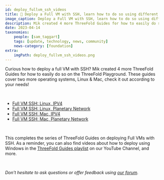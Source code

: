 ```yaml
---
id: deploy_fullvm_ssh_videos
title: 🎥 Deploy a Full VM with SSH, learn how to do so using different OSs
image_caption: Deploy a Full VM with SSH, learn how to do so using different OSs
description: Mik created 4 more ThreeFold Guides for how to easily do so on the ThreeFold Playground.
date: 2023-04-14
taxonomies:
    people: [sam_taggart]
    tags: [update, technology, news, community]
    news-category: [foundation]
extra:
    imgPath: deploy_fullvm_ssh_videos.png
---
```


<!-- *"This article was originally published by Victoria Obeegadoo a former member of ThreeFold Foundation."* -->

Curious how to deploy a full VM with SSH? Mik created 4 more ThreeFold Guides for how to easily do so on the ThreeFold Playground. These guides cover two more operating systems, Linux & Mac, check it out according to your needs!

<br/>

- [Full VM SSH: Linux, IPV4](https://www.youtube.com/watch?v=WRHlzv-jpbo&list=PLTGQlepPqwUV0IA8BjDFetyjPD4XqVb6K&index=12&pp=gAQBiAQB)
 - [Full VM SSH: Linux, Planetary Network](https://www.youtube.com/watch?v=146vFBXr5pM&list=PLTGQlepPqwUV0IA8BjDFetyjPD4XqVb6K&index=13&pp=gAQBiAQB)
 - [Full VM SSH: Mac, IPV4](https://www.youtube.com/watch?v=lICN-XXtt0A&list=PLTGQlepPqwUV0IA8BjDFetyjPD4XqVb6K&index=14&pp=gAQBiAQB)
 - [Full VM SSH: Mac, Planetary Network](https://www.youtube.com/watch?v=_7Lem9Y5jCQ&list=PLTGQlepPqwUV0IA8BjDFetyjPD4XqVb6K&index=15&pp=gAQBiAQB)
 
 <br/>
 
 This completes the series of ThreeFold Guides on deploying Full VMs with SSH. As a reminder, you can also find videos about how to deploy using Windows in the [ThreeFold Guides playlist](https://www.youtube.com/playlist?list=PLTGQlepPqwUV0IA8BjDFetyjPD4XqVb6K) on our YouTube Channel, and more. 

<br/>

_Don't hesitate to ask questions or offer feedback using [our forum](https://forum.threefold.io/)._